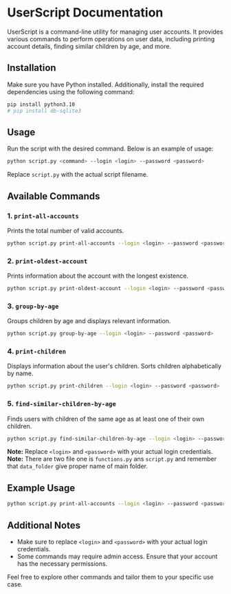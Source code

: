# UserScript Documentation

UserScript is a command-line utility for managing user accounts. It provides various commands to perform operations on user data, including printing account details, finding similar children by age, and more.

## Installation

Make sure you have Python installed. Additionally, install the required dependencies using the following command:

```bash
pip install python3.10
# pip install db-sqlite3
```

## Usage

Run the script with the desired command. Below is an example of usage:

```bash
python script.py <command> --login <login> --password <password>
```

Replace `script.py` with the actual script filename.

## Available Commands

###

### 1. `print-all-accounts`

Prints the total number of valid accounts.

```bash
python script.py print-all-accounts --login <login> --password <password>
```

### 2. `print-oldest-account`

Prints information about the account with the longest existence.

```bash
python script.py print-oldest-account --login <login> --password <password>
```

### 3. `group-by-age`

Groups children by age and displays relevant information.

```bash
python script.py group-by-age --login <login> --password <password>
```

### 4. `print-children`

Displays information about the user's children. Sorts children alphabetically by name.

```bash
python script.py print-children --login <login> --password <password>
```

### 5. `find-similar-children-by-age`

Finds users with children of the same age as at least one of their own children.

```bash
python script.py find-similar-children-by-age --login <login> --password <password>
```

<!-- ## Creating SQLite Database

To create an SQLite database and use it for the rest of the tasks, use the following command:

```bash
python script.py create_database --login <login> --password <password>
```

This command creates the database file `user_data.db` and populates it with user data. -->

**Note:** Replace `<login>` and `<password>` with your actual login credentials.
**Note:** There are two file one is `functions.py` ans `script.py` and remember that `data_folder` give proper name of main folder.

## Example Usage

```bash
python script.py print-all-accounts --login <login> --password <password>
```

## Additional Notes

- Make sure to replace `<login>` and `<password>` with your actual login credentials.
- Some commands may require admin access. Ensure that your account has the necessary permissions.

Feel free to explore other commands and tailor them to your specific use case.
